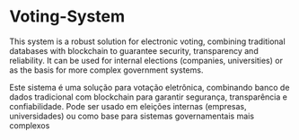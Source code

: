 # Voting-System
This system is a robust solution for electronic voting, combining traditional databases with blockchain to guarantee security, transparency and reliability. It can be used for internal elections (companies, universities) or as the basis for more complex government systems.

Este sistema é uma solução para votação eletrônica, combinando banco de dados tradicional com blockchain para garantir segurança, transparência e confiabilidade. Pode ser usado em eleições internas (empresas, universidades) ou como base para sistemas governamentais mais complexos
